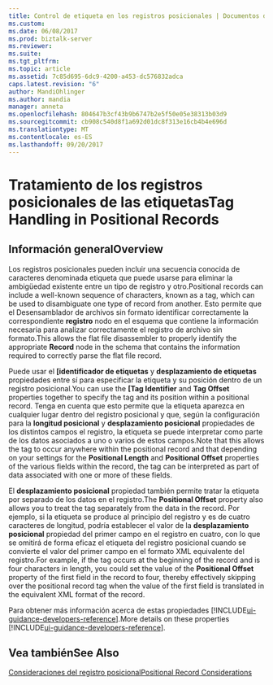 ```yaml
---
title: Control de etiqueta en los registros posicionales | Documentos de Microsoft
ms.custom: 
ms.date: 06/08/2017
ms.prod: biztalk-server
ms.reviewer: 
ms.suite: 
ms.tgt_pltfrm: 
ms.topic: article
ms.assetid: 7c85d695-6dc9-4200-a453-dc576832adca
caps.latest.revision: "6"
author: MandiOhlinger
ms.author: mandia
manager: anneta
ms.openlocfilehash: 804647b3cf43b9b6747b2e5f50e05e38313b03d9
ms.sourcegitcommit: cb908c540d8f1a692d01dc8f313e16cb4b4e696d
ms.translationtype: MT
ms.contentlocale: es-ES
ms.lasthandoff: 09/20/2017
---
```

# <a name="tag-handling-in-positional-records"></a><span data-ttu-id="5825d-102">Tratamiento de los registros posicionales de las etiquetas</span><span class="sxs-lookup"><span data-stu-id="5825d-102">Tag Handling in Positional Records</span></span>

## <a name="overview"></a><span data-ttu-id="5825d-103">Información general</span><span class="sxs-lookup"><span data-stu-id="5825d-103">Overview</span></span>
<span data-ttu-id="5825d-104">Los registros posicionales pueden incluir una secuencia conocida de caracteres denominada etiqueta que puede usarse para eliminar la ambigüedad existente entre un tipo de registro y otro.</span><span class="sxs-lookup"><span data-stu-id="5825d-104">Positional records can include a well-known sequence of characters, known as a tag, which can be used to disambiguate one type of record from another.</span></span> <span data-ttu-id="5825d-105">Esto permite que el Desensamblador de archivos sin formato identificar correctamente la correspondiente **registro** nodo en el esquema que contiene la información necesaria para analizar correctamente el registro de archivo sin formato.</span><span class="sxs-lookup"><span data-stu-id="5825d-105">This allows the flat file disassembler to properly identify the appropriate **Record** node in the schema that contains the information required to correctly parse the flat file record.</span></span>  
  
 <span data-ttu-id="5825d-106">Puede usar el **[identificador de etiquetas** y **desplazamiento de etiquetas** propiedades entre sí para especificar la etiqueta y su posición dentro de un registro posicional.</span><span class="sxs-lookup"><span data-stu-id="5825d-106">You can use the **[Tag Identifier** and **Tag Offset** properties together to specify the tag and its position within a positional record.</span></span> <span data-ttu-id="5825d-107">Tenga en cuenta que esto permite que la etiqueta aparezca en cualquier lugar dentro del registro posicional y que, según la configuración para la **longitud posicional** y **desplazamiento posicional** propiedades de los distintos campos el registro, la etiqueta se puede interpretar como parte de los datos asociados a uno o varios de estos campos.</span><span class="sxs-lookup"><span data-stu-id="5825d-107">Note that this allows the tag to occur anywhere within the positional record and that depending on your settings for the **Positional Length** and **Positional Offset** properties of the various fields within the record, the tag can be interpreted as part of data associated with one or more of these fields.</span></span>  
  
 <span data-ttu-id="5825d-108">El **desplazamiento posicional** propiedad también permite tratar la etiqueta por separado de los datos en el registro.</span><span class="sxs-lookup"><span data-stu-id="5825d-108">The **Positional Offset** property also allows you to treat the tag separately from the data in the record.</span></span> <span data-ttu-id="5825d-109">Por ejemplo, si la etiqueta se produce al principio del registro y es de cuatro caracteres de longitud, podría establecer el valor de la **desplazamiento posicional** propiedad del primer campo en el registro en cuatro, con lo que se omitirá de forma eficaz el etiqueta del registro posicional cuando se convierte el valor del primer campo en el formato XML equivalente del registro.</span><span class="sxs-lookup"><span data-stu-id="5825d-109">For example, if the tag occurs at the beginning of the record and is four characters in length, you could set the value of the **Positional Offset** property of the first field in the record to four, thereby effectively skipping over the positional record tag when the value of the first field is translated in the equivalent XML format of the record.</span></span>  

<span data-ttu-id="5825d-110">Para obtener más información acerca de estas propiedades [!INCLUDE[ui-guidance-developers-reference](../includes/ui-guidance-developers-reference.md)].</span><span class="sxs-lookup"><span data-stu-id="5825d-110">More details on these properties [!INCLUDE[ui-guidance-developers-reference](../includes/ui-guidance-developers-reference.md)].</span></span> 
  
## <a name="see-also"></a><span data-ttu-id="5825d-111">Vea también</span><span class="sxs-lookup"><span data-stu-id="5825d-111">See Also</span></span>  
 [<span data-ttu-id="5825d-112">Consideraciones del registro posicional</span><span class="sxs-lookup"><span data-stu-id="5825d-112">Positional Record Considerations</span></span>](../core/positional-record-considerations.md)   
